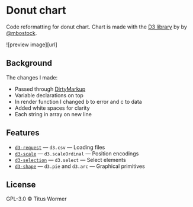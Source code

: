 # Donut chart

Code reformatting for donut chart. Chart is made with the [D3 library](https://d3js.org/) by by [@mbostock](https://github.com/mbostock).

![preview image][url]

## Background

The changes I made:
* Passed through [DirtyMarkup](https://dirtymarkup.com/)
* Variable declarations on top
* In render function I changed b to error and c to data
* Added white spaces for clarity
* Each string in array on new line

## Features

*   [`d3-request`](https://github.com/d3/d3-request#api-reference)
    — `d3.csv`
    — Loading files
*   [`d3-scale`](https://github.com/d3/d3-scale#api-reference)
    — `d3.scaleOrdinal`
    — Position encodings
*   [`d3-selection`](https://github.com/d3/d3-selection#api-reference)
    — `d3.select`
    — Select elements
*   [`d3-shape`](https://github.com/d3/d3-shape#api-reference)
    — `d3.pie` and `d3.arc`
    — Graphical primitives

## License

GPL-3.0 © Titus Wormer
